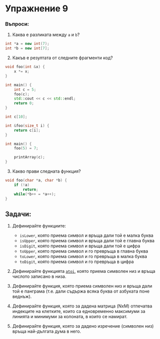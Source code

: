 # Упражнение 9

### Въпроси:

1. Каква е разликата между `a` и `b`?

```cpp
int *a = new int(7);
int *b = new int[7];
```

2. Какъв е резултата от следните фрагменти код?
```cpp
void foo(int &x) {
	x *= x;
}

int main() {
	int c = 5;
	foo(c);
	std::cout << c << std::endl;
	return 0;
}
```

```cpp
int c[10];

int &foo(size_t i) {
	return c[i];
}

int main() {
	foo(5) = 7;

	printArray(c);
}
```

3. Какво прави следната функция?

```cpp
void foo(char *a, char *b) {
	if (!a)
		return;
	while(*b++ = *a++);
}
```

## Задачи:

1. Дефинирайте функциите:
   - `isLower`, която приема символ и връща дали той е малка буква
   - `isUpper`, която приема символ и връща дали той е главна буква
   - `isDigit`, която приема символ и връща дали той е цифра
   - `toUpper`, която приема символ и го превръща в главна буква
   - `toLower`, която приема символ и го превръща в малка буква
   - `toDigit`, която приема символ и го превръща в цифра

2. Дефинирайте функцията [`atoi`](https://en.cppreference.com/w/cpp/string/byte/atoi), която приема символен низ и връща числото записано в низа.

3. Дефинирайте функция, която приема символен низ и връща дали той е панграма (т.е. дали съдържа всяка буква от азбуката поне веднъж).

4. Дефинирайте функция, която за дадена матрица (NxM) отпечатва индекците на клетките, които са едновременно максимуми за линията и минимуми за колоната, в които се намират.

5. Дефинирайте функция, която за дадено изречение (символен низ) връща най-дългата дума в него.

